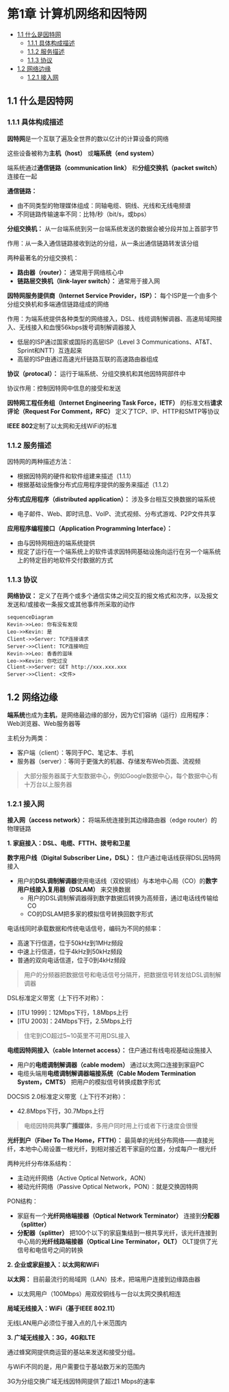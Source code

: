 # 第1章 计算机网络和因特网

<!-- MarkdownTOC autolink='true' -->

- [1.1 什么是因特网](#11-%E4%BB%80%E4%B9%88%E6%98%AF%E5%9B%A0%E7%89%B9%E7%BD%91)
	- [1.1.1 具体构成描述](#111-%E5%85%B7%E4%BD%93%E6%9E%84%E6%88%90%E6%8F%8F%E8%BF%B0)
	- [1.1.2 服务描述](#112-%E6%9C%8D%E5%8A%A1%E6%8F%8F%E8%BF%B0)
	- [1.1.3 协议](#113-%E5%8D%8F%E8%AE%AE)
- [1.2 网络边缘](#12-%E7%BD%91%E7%BB%9C%E8%BE%B9%E7%BC%98)
	- [1.2.1 接入网](#121-%E6%8E%A5%E5%85%A5%E7%BD%91)

<!-- /MarkdownTOC -->


## 1.1 什么是因特网

### 1.1.1 具体构成描述

**因特网**是一个互联了遍及全世界的数以亿计的计算设备的网络

这些设备被称为**主机（host）** 或**端系统（end system）**

端系统通过**通信链路（communication link）** 和**分组交换机（packet switch）** 连接在一起

**通信链路：**

- 由不同类型的物理媒体组成：同轴电缆、铜线、光线和无线电频谱
- 不同链路传输速率不同：比特/秒（bit/s，或bps）

**分组交换机：** 从一台端系统到另一台端系统发送的数据会被分段并加上首部字节

作用：从一条入通信链路接收到达的分组，从一条出通信链路转发该分组

两种最著名的分组交换机：

- **路由器（router）：** 通常用于网络核心中
- **链路层交换机（link-layer switch）：** 通常用于接入网

**因特网服务提供商（Internet Service Provider，ISP）：** 每个ISP是一个由多个分组交换机和多端通信链路组成的网络

作用：为端系统提供各种类型的网络接入，DSL、线缆调制解调器、高速局域网接入、无线接入和血慢56kbps拨号调制解调器接入

- 低层的ISP通过国家或国际的高层ISP（Level 3 Communications、AT&T、Sprint和NTT）互连起来
- 高层的ISP由通过高速光纤链路互联的高速路由器组成

**协议（protocal）：** 运行于端系统、分组交换机和其他因特网部件中

协议作用：控制因特网中信息的接受和发送

**因特网工程任务组（Internet Engineering Task Force，IETF）** 的标准文档**请求评论（Request For Comment，RFC）** 定义了TCP、IP、HTTP和SMTP等协议

**IEEE 802**定制了以太网和无线WiFi的标准

### 1.1.2 服务描述

因特网的两种描述方法：

- 根据因特网的硬件和软件组建来描述（1.1.1）
- 根据基础设施像分布式应用程序提供的服务来描述（1.1.2）

**分布式应用程序（distributed application）：** 涉及多台相互交换数据的端系统

- 电子邮件、Web、即时讯息、VoIP、流式视频、分布式游戏、P2P文件共享

**应用程序编程接口（Application Programming Interface）：** 

- 由与因特网相连的端系统提供
- 规定了运行在一个端系统上的软件请求因特网基础设施向运行在另一个端系统上的特定目的地软件交付数据的方式

### 1.1.3 协议

**网络协议：** 定义了在两个或多个通信实体之间交互的报文格式和次序，以及报文发送和/或接收一条报文或其他事件所采取的动作

```
sequenceDiagram
Kevin->>Leo: 你有没有发现
Leo->>Kevin: 是
Client->>Server: TCP连接请求
Server->>Client: TCP连接响应
Kevin->>Leo: 香香的滋味
Leo->>Kevin: 你吃过没
Client->>Server: GET http://xxx.xxx.xxx
Server->>Client: <文件>
```

## 1.2 网络边缘

**端系统**也成为**主机**，是网络最边缘的部分，因为它们容纳（运行）应用程序：Web浏览器、Web服务器等

主机分为两类：

- 客户端（client）：等同于PC、笔记本、手机
- 服务器（server）：等同于更强大的机器、存储发布Web页面、流视频

> 大部分服务器属于大型数据中心，例如Google数据中心，每个数据中心有十万台以上服务器

### 1.2.1 接入网

**接入网（access network）：** 将端系统连接到其边缘路由器（edge router）的物理链路

**1. 家庭接入：DSL、电缆、FTTH、拨号和卫星**

**数字用户线（Digital Subscriber Line，DSL）：** 住户通过电话线获得DSL因特网接入

- 用户的**DSL调制解调器**使用电话线（双绞铜线）与本地中心局（CO）的**数字用户线接入复用器（DSLAM）** 来交换数据
    - 用户的DSL调制解调器得到数字数据后转换为高频音，通过电话线传输给CO
    - CO的DSLAM把多家的模拟信号转换回数字形式

电话线同时承载数据和传统电话信号，编码为不同的频率：

- 高速下行信道，位于50kHz到1MHz频段
- 中速上行信道，位于4kHz到50kHz频段
- 普通的双向电话信道，位于0到4kHz频段

> 用户的分频器把数据信号和电话信号分隔开，把数据信号转发给DSL调制解调器

DSL标准定义带宽（上下行不对称）：

- [ITU 1999]：12Mbps下行，1.8Mbps上行
- [ITU 2003]：24Mbps下行，2.5Mbps上行

> 住宅到CO超过5~10英里不可用DSL接入

**电缆因特网接入（cable Internet access）：** 住户通过有线电视基础设施接入

- 用户的**电缆调制解调器（cable modem）** 通过以太网口连接到家庭PC
- 电缆头端用**电缆调制解调器端接系统（Cable Modem Termination System，CMTS）** 把用户的模拟信号转换成数字形式

DOCSIS 2.0标准定义带宽（上下行不对称）：

- 42.8Mbps下行，30.7Mbps上行

> 电缆因特网**共享广播媒体**，多用户同时用上行或者下行速度会很慢

**光纤到户（Fiber To The Home，FTTH）：** 最简单的光线分布网络——直接光纤，本地中心局设置一根光纤，到相对接近若干家庭的位置，分成每户一根光纤

两种光纤分布体系结构：

- 主动光纤网络（Active Optical Network，AON）
- 被动光纤网络（Passive Optical Network，PON）：就是交换因特网

PON结构：

- 家庭有一个**光纤网络端接器（Optical Network Terminator）** 连接到**分配器（splitter）** 
- **分配器（splitter）** 把100个以下的家庭集结到一根共享光纤，该光纤连接到中心局的**光纤线路端接器（Optical Line Terminator，OLT）** OLT提供了光信号和电信号之间的转换

**2. 企业或家庭接入：以太网和WiFi**

**以太网：** 目前最流行的局域网（LAN）技术，把端用户连接到边缘路由器

- 以太网用户（100Mbps）用双绞铜线与一台以太网交换机相连

**局域无线接入：WiFi（基于IEEE 802.11）**

无线LAN用户必须位于接入点的几十米范围内

**3. 广域无线接入：3G，4G和LTE**

通过蜂窝网提供商运营的基站来发送和接受分组。

与WiFi不同的是，用户需要位于基站数万米的范围内

3G为分组交换广域无线因特网提供了超过1 Mbps的速率